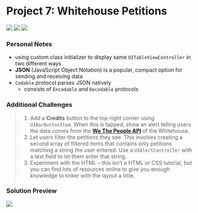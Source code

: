 # Project 7: Whitehouse Petitions

[![](https://img.shields.io/badge/Hacking%20with%20iOS-2020.01.31-36A9AE?logo=gumroad)](https://www.hackingwithswift.com/store/hacking-with-ios) [![](https://img.shields.io/badge/Xcode-11.4.1-3d8af0?logo=xcode)](#) [![](https://img.shields.io/badge/Swift-5.2-FA7343?logo=swift)](#)

### Personal Notes
- using custom class initializer to display same `UITableViewController` in two different ways
- **JSON** (JavaScript Object Notation) is a popular, compact option for sending and receiving data
- `Codable` protocol parses JSON natively
    - consists of `Encodable` and `Decodable` protocols

### Additional Challenges
> 1. Add a **Credits** button to the top-right corner using `UIBarButtonItem`. When this is tapped, show an alert telling users the data comes from the [**We The People API**](https://petitions.whitehouse.gov/developers) of the Whitehouse.
> 2. Let users filter the petitions they see. This involves creating a second array of filtered items that contains only petitions matching a string the user entered. Use a `UIAlertController` with a text field to let them enter that string.
> 3. Experiment with the HTML – this isn’t a HTML or CSS tutorial, but you can find lots of resources online to give you enough knowledge to tinker with the layout a little.

### Solution Preview
<img src="https://user-images.githubusercontent.com/4438390/71550733-182a7600-29a5-11ea-8ff2-f09b432170ad.png">
